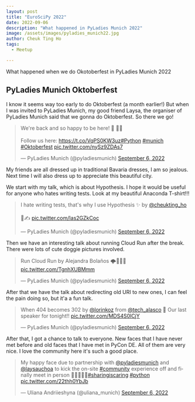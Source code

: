 ```yaml
---
layout: post
title: "EuroSciPy 2022"
date: 2022-09-06
description: "What happened in PyLadies Munich 2022"
image: /assets/images/pyladies_munich22.jpg
author: Cheuk Ting Ho
tags:
  - Meetup

---
```


What happened when we do Okotoberfest in PyLadies Munich 2022

## PyLadies Munich Oktoberfest

I know it seems way too early to do Oktoberfest (a month earlier!) But when I was invited to PyLadies Munich, my good friend Laysa, the organiser of PyLadies Munich said that we gonna do Oktoberfest. So there we go!

<blockquote class="twitter-tweet" data-conversation="none"><p lang="en" dir="ltr">We&#39;re back and so happy to be here! 🥨 💫🐍 <br><br>Follow us here: <a href="https://t.co/VqPS0KW3uz">https://t.co/VqPS0KW3uz</a><a href="https://twitter.com/hashtag/Python?src=hash&amp;ref_src=twsrc%5Etfw">#Python</a> <a href="https://twitter.com/hashtag/munich?src=hash&amp;ref_src=twsrc%5Etfw">#munich</a> <a href="https://twitter.com/hashtag/Oktoberfest?src=hash&amp;ref_src=twsrc%5Etfw">#Oktoberfest</a> <a href="https://t.co/nySz9ZDAs7">pic.twitter.com/nySz9ZDAs7</a></p>&mdash; PyLadies Munich (@pyladiesmunich) <a href="https://twitter.com/pyladiesmunich/status/1567202868544868353?ref_src=twsrc%5Etfw">September 6, 2022</a></blockquote> <script async src="https://platform.twitter.com/widgets.js" charset="utf-8"></script>

My friends are all dressed up in traditional Bavaria dresses, I am so jealous. Next time I will also dress up to appreciate this beautiful city.

We start with my talk, which is about Hypothesis. I hope it would be useful for anyone who hates writing tests. Look at my beautiful Anaconda T-shirt!!!

<blockquote class="twitter-tweet" data-conversation="none"><p lang="en" dir="ltr">I hate writing tests, that&#39;s why I use Hypothesis ✨ by <a href="https://twitter.com/cheukting_ho?ref_src=twsrc%5Etfw">@cheukting_ho</a> <br><br>👻✍️ <a href="https://t.co/Ias2GZkCoc">pic.twitter.com/Ias2GZkCoc</a></p>&mdash; PyLadies Munich (@pyladiesmunich) <a href="https://twitter.com/pyladiesmunich/status/1567203273945321473?ref_src=twsrc%5Etfw">September 6, 2022</a></blockquote> <script async src="https://platform.twitter.com/widgets.js" charset="utf-8"></script>

Then we have an interesting talk about running Cloud Run after the break. There were lots of cute doggie pictures involved.

<blockquote class="twitter-tweet" data-conversation="none"><p lang="es" dir="ltr">Run Cloud Run by Alejandra Bolaños 🌩️🏃🏃‍♀ <a href="https://t.co/TgnhXUBMmm">pic.twitter.com/TgnhXUBMmm</a></p>&mdash; PyLadies Munich (@pyladiesmunich) <a href="https://twitter.com/pyladiesmunich/status/1567211921383866378?ref_src=twsrc%5Etfw">September 6, 2022</a></blockquote> <script async src="https://platform.twitter.com/widgets.js" charset="utf-8"></script>

After that we have the talk about redirecting old URI to new ones, I can feel the pain doing so, but it'a a fun talk.

<blockquote class="twitter-tweet" data-conversation="none"><p lang="en" dir="ltr">When 404 becomes 302 by <a href="https://twitter.com/lorinkoz?ref_src=twsrc%5Etfw">@lorinkoz</a> from <a href="https://twitter.com/tech_alasco?ref_src=twsrc%5Etfw">@tech_alasco</a> 💙 Our last speaker for tonight!! <a href="https://t.co/MDS4S0lCjY">pic.twitter.com/MDS4S0lCjY</a></p>&mdash; PyLadies Munich (@pyladiesmunich) <a href="https://twitter.com/pyladiesmunich/status/1567216965130850307?ref_src=twsrc%5Etfw">September 6, 2022</a></blockquote> <script async src="https://platform.twitter.com/widgets.js" charset="utf-8"></script>

After that, I got a chance to talk to everyone. New faces that I have never met before and old faces that I have met in PyCon DE. All of them are very nice. I love the community here it's such a good place.

<blockquote class="twitter-tweet"><p lang="en" dir="ltr">My happy face due to partnership with <a href="https://twitter.com/pyladiesmunich?ref_src=twsrc%5Etfw">@pyladiesmunich</a> and <a href="https://twitter.com/laysauchoa?ref_src=twsrc%5Etfw">@laysauchoa</a> to kick the on-site <a href="https://twitter.com/hashtag/community?src=hash&amp;ref_src=twsrc%5Etfw">#community</a> experience off and finally meet in person 🥨🥳🙌🚀🍻<a href="https://twitter.com/hashtag/sharingiscaring?src=hash&amp;ref_src=twsrc%5Etfw">#sharingiscaring</a> <a href="https://twitter.com/hashtag/python?src=hash&amp;ref_src=twsrc%5Etfw">#python</a> <a href="https://t.co/22thh0YbJb">pic.twitter.com/22thh0YbJb</a></p>&mdash; Uliana Andriieshyna (@uliana_munich) <a href="https://twitter.com/uliana_munich/status/1567245315698315270?ref_src=twsrc%5Etfw">September 6, 2022</a></blockquote> <script async src="https://platform.twitter.com/widgets.js" charset="utf-8"></script>

